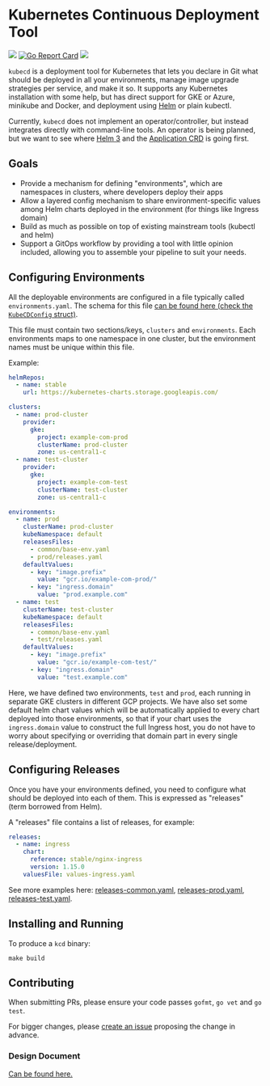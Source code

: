 # Kubernetes Continuous Deployment Tool

![](https://github.com/kubecd/kubecd/workflows/test/badge.svg)
[![Go Report Card](https://goreportcard.com/badge/github.com/kubecd/kubecd)](https://goreportcard.com/report/github.com/kubecd/kubecd)
![](https://img.shields.io/github/v/release/kubecd/kubecd.svg)

`kubecd` is a deployment tool for Kubernetes that lets you declare in Git what should be deployed in all your
environments, manage image upgrade strategies per service, and make it so. It supports any Kubernetes installation
with some help, but has direct support for GKE or Azure, minikube and Docker, and deployment using [Helm](https://helm.sh) or plain kubectl.

Currently, `kubecd` does not implement an operator/controller, but instead integrates directly with
command-line tools. An operator is being planned, but we want to see where
[Helm 3](https://github.com/helm/community/tree/master/helm-v3/) and the
[Application CRD](https://github.com/kubernetes-sigs/application) is going first.


## Goals

 * Provide a mechanism for defining "environments", which are namespaces in clusters,
   where developers deploy their apps
 * Allow a layered config mechanism to share environment-specific values among
   Helm charts deployed in the environment (for things like Ingress domain)
 * Build as much as possible on top of existing mainstream tools (kubectl and helm)
 * Support a GitOps workflow by providing a tool with little opinion included,
   allowing you to assemble your pipeline to suit your needs.


## Configuring Environments

All the deployable environments are configured in a file typically called
`environments.yaml`. The schema for this file
[can be found here (check the `KubeCDConfig` struct)](pkg/model/model.go).

This file must contain two sections/keys, `clusters` and `environments`. Each environments maps to one
namespace in one cluster, but the environment names must be unique within this file.

Example:

```yaml
helmRepos:
  - name: stable
    url: https://kubernetes-charts.storage.googleapis.com/

clusters:
  - name: prod-cluster
    provider:
      gke:
        project: example-com-prod
        clusterName: prod-cluster
        zone: us-central1-c
  - name: test-cluster
    provider:
      gke:
        project: example-com-test
        clusterName: test-cluster
        zone: us-central1-c

environments:
  - name: prod
    clusterName: prod-cluster
    kubeNamespace: default
    releasesFiles:
      - common/base-env.yaml
      - prod/releases.yaml
    defaultValues:
      - key: "image.prefix"
        value: "gcr.io/example-com-prod/"
      - key: "ingress.domain"
        value: "prod.example.com"
  - name: test
    clusterName: test-cluster
    kubeNamespace: default
    releasesFiles:
      - common/base-env.yaml
      - test/releases.yaml
    defaultValues:
      - key: "image.prefix"
        value: "gcr.io/example-com-test/"
      - key: "ingress.domain"
        value: "test.example.com"
```

Here, we have defined two environments, `test` and `prod`, each running in separate GKE clusters in
different GCP projects. We have also set some default helm chart values which will be automatically applied
to every chart deployed into those environments, so that if your chart uses the `ingress.domain` value to
construct the full Ingress host, you do not have to worry about specifying or overriding that domain part
in every single release/deployment.

## Configuring Releases

Once you have your environments defined, you need to configure what should be deployed into each of them.
This is expressed as "releases" (term borrowed from Helm).

A "releases" file contains a list of releases, for example:

```yaml
releases:
  - name: ingress
    chart:
      reference: stable/nginx-ingress
      version: 1.15.0
    valuesFile: values-ingress.yaml
```

See more examples here: [releases-common.yaml](demo/releases-common.yaml),
[releases-prod.yaml](demo/releases-prod.yaml), [releases-test.yaml](demo/releases-test.yaml).

## Installing and Running

To produce a `kcd` binary:

```
make build
```

## Contributing

When submitting PRs, please ensure your code passes `gofmt`, `go vet` and `go test`.

For bigger changes, please [create an issue](https://github.com/kubecd/kubecd/issues/new) proposing the
change in advance.


### Design Document

[Can be found here.](docs/design.md)
